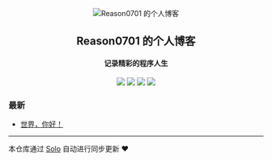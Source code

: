 <p align="center"><img alt="Reason0701 的个人博客" src="https://static.b3log.org/images/brand/solo-32.png"></p><h2 align="center">
Reason0701 的个人博客
</h2>

<h4 align="center">记录精彩的程序人生</h4>
<p align="center"><a title="Reason0701 的个人博客" target="_blank" href="https://github.com/Reason0701/solo-blog"><img src="https://img.shields.io/github/last-commit/Reason0701/solo-blog.svg?style=flat-square&color=FF9900"></a>
<a title="GitHub repo size in bytes" target="_blank" href="https://github.com/Reason0701/solo-blog"><img src="https://img.shields.io/github/repo-size/Reason0701/solo-blog.svg?style=flat-square"></a>
<a title="Solo Version" target="_blank" href="https://github.com/b3log/solo/releases"><img src="https://img.shields.io/badge/solo-3.6.4-f1e05a.svg?style=flat-square&color=blueviolet"></a>
<a title="Hits" target="_blank" href="https://github.com/b3log/hits"><img src="https://hits.b3log.org/Reason0701/solo-blog.svg"></a></p>

### 最新

* [世界，你好！](http://www.reasonzzy.cn/hello-solo)



---

本仓库通过 [Solo](https://github.com/b3log/solo) 自动进行同步更新 ❤️ 